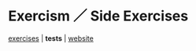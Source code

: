 # Exercism ／ Side Exercises

[exercises](../../../../../../../main/scala/com/martinbrosenberg/exercises/exercism/side) | **tests** | [website](https://exercism.io/my/tracks/scala#side-exercises)

